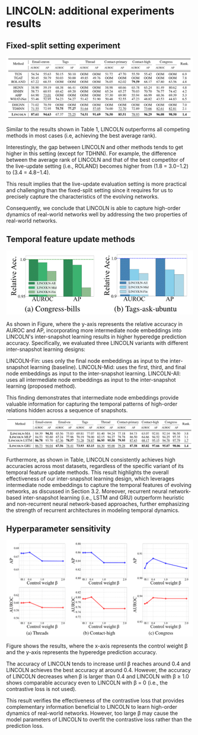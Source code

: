 # LINCOLN: additional experiments results

## Fixed-split setting experiment
![fixed_split_experiment](fixed_split_result.png)


Similar to the results shown in Table 1, LINCOLN outperforms all competing methods in most cases (i.e, achieving the best average rank). 

Interestingly, the gap between LINCOLN and other methods tends to get higher in this setting (except for TDHNN). For example, the difference between the average rank of LINCOLN and that of the
best competitor of the live-update setting (i.e., ROLAND)
becomes higher from (1.8 = 3.0−1.2) to (3.4 = 4.8−1.4).


This result implies that the live-update evaluation setting is
more practical and challenging than the fixed-split setting
since it requires for us to precisely capture the characteristics
of the evolving networks. 

Consequently, we conclude that LINCOLN is able to capture high-order dynamics of real-world networks well
by addressing the two properties of real-world networks.

## Temporal feature update methods
![intermediate node embedding result](temp_exp_data.png)

As shown in Figure, where the y-axis represents the relative accuracy in AUROC and AP, incorporating more intermediate node embeddings into LINCOLN's inter-snapshot learning results in higher hyperedge prediction accuracy. Specifically, we evaluated three LINCOLN variants with different inter-snapshot learning designs:

LINCOLN-Fin: uses only the final node embeddings as input to the inter-snapshot learning (baseline).
LINCOLN-Mid: uses the first, third, and final node embeddings as input to the inter-snapshot learning.
LINCOLN-All: uses all intermediate node embeddings as input to the inter-snapshot learning (proposed method).

This finding demonstrates that intermediate node embeddings provide valuable information for capturing the temporal patterns of high-order relations hidden across a sequence of snapshots.

![temporal feature update methods](temporal%20update.png)

Furthermore, as shown in Table, LINCOLN consistently achieves high accuracies across most datasets, regardless of the specific variant of its temporal feature update methods. 
This result highlights the overall effectiveness of our inter-snapshot learning design, which leverages intermediate node embeddings to capture the temporal features of evolving networks, as discussed in Section 3.2. Moreover, recurrent neural network-based inter-snapshot learning (i.e., LSTM and GRU) outperform heuristic and non-recurrent neural network-based approaches, further emphasizing the strength of recurrent architectures in modeling temporal dynamics.

## Hyperparameter sensitivity
![hyperparameter result](hyperparameter_exp.png)

Figure shows the results, where the x-axis represents the control weight β and the y-axis represents the hyperedge prediction accuracy. 

The accuracy of LINCOLN tends to increase until β reaches around 0.4 and LINCOLN achieves the best accuracy at around 0.4. However, the accuracy of LINCOLN decreases when β is larger than 0.4 and LINCOLN
with β ≥ 1.0 shows comparable accuracy even to LINCOLN with β = 0 (i.e., the contrastive loss is not used). 

This result verifies the effectiveness of the contrastive loss that provides complementary information beneficial to LINCOLN to
learn high-order dynamics of real-world networks. However, too large β may cause the model parameters of LINCOLN to overfit the contrastive loss rather than the prediction loss.
